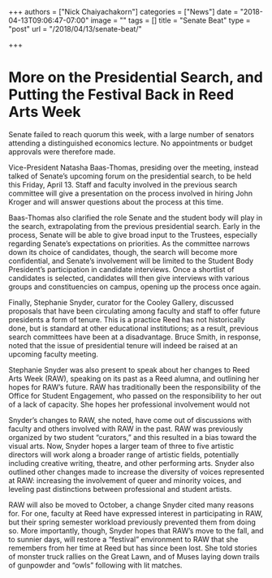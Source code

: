 +++
authors = ["Nick Chaiyachakorn"]
categories = ["News"]
date = "2018-04-13T09:06:47-07:00"
image = ""
tags = []
title = "Senate Beat"
type = "post"
url = "/2018/04/13/senate-beat/"

+++
# More on the Presidential Search, and Putting the Festival Back in Reed Arts Week

Senate failed to reach quorum this week, with a large number of senators attending a distinguished economics lecture. No appointments or budget approvals were therefore made.

Vice-President Natasha Baas-Thomas, presiding over the meeting, instead talked of Senate’s upcoming forum on the presidential search, to be held this Friday, April 13. Staff and faculty involved in the previous search committee will give a presentation on the process involved in hiring John Kroger and will answer questions about the process at this time.

Baas-Thomas also clarified the role Senate and the student body will play in the search, extrapolating from the previous presidential search. Early in the process, Senate will be able to give broad input to the Trustees, especially regarding Senate’s expectations on priorities. As the committee narrows down its choice of candidates, though, the search will become more confidential, and Senate’s involvement will be limited to the Student Body President’s participation in candidate interviews. Once a shortlist of candidates is selected, candidates will then give interviews with various groups and constituencies on campus, opening up the process once again.

Finally, Stephanie Snyder, curator for the Cooley Gallery, discussed proposals that have been circulating among faculty and staff to offer future presidents a form of tenure. This is a practice Reed has not historically done, but is standard at other educational institutions; as a result, previous search committees have been at a disadvantage. Bruce Smith, in response, noted that the issue of presidential tenure will indeed be raised at an upcoming faculty meeting.

Stephanie Snyder was also present to speak about her changes to Reed Arts Week (RAW), speaking on its past as a Reed alumna, and outlining her hopes for RAW’s future. RAW has traditionally been the responsibility of the Office for Student Engagement, who passed on the responsibility to her out of a lack of capacity. She hopes her professional involvement would not

Snyder’s changes to RAW, she noted, have come out of discussions with faculty and others involved with RAW in the past. RAW was previously organized by two student “curators,” and this resulted in a bias toward the visual arts. Now, Snyder hopes a larger team of three to five artistic directors will work along a broader range of artistic fields, potentially including creative writing, theatre, and other performing arts. Snyder also outlined other changes made to increase the diversity of voices represented at RAW: increasing the involvement of queer and minority voices, and leveling past distinctions between professional and student artists.

RAW will also be moved to October, a change Snyder cited many reasons for. For one, faculty at Reed have expressed interest in participating in RAW, but their spring semester workload previously prevented them from doing so. More importantly, though, Snyder hopes that RAW’s move to the fall, and to sunnier days, will restore a “festival” environment to RAW that she remembers from her time at Reed but has since been lost. She told stories of monster truck rallies on the Great Lawn, and of Muses laying down trails of gunpowder and “owls” following with lit matches.